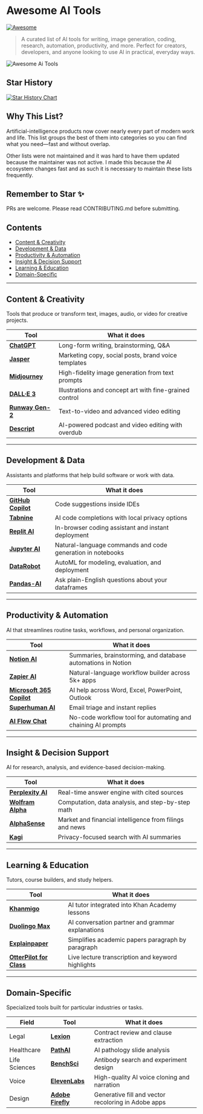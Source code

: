# Awesome AI Tools
[![Awesome](https://awesome.re/badge.svg)](https://awesome.re)

> A curated list of AI tools for writing, image generation, coding, research, automation, productivity, and more. Perfect for creators, developers, and anyone looking to use AI in practical, everyday ways.

<!-- Add badges here if you like (e.g., CI, license, stars) -->
![Awesome Ai Tools](https://github.com/user-attachments/assets/04381ec6-8f06-43b1-bb1e-76fd050ebd0c)

## Star History

[![Star History Chart](https://api.star-history.com/svg?repos=qwertyu-alex/awesome-ai-tools&type=Date)](https://www.star-history.com/#qwertyu-alex/awesome-ai-tools&Date)

## Why This List?

Artificial-intelligence products now cover nearly every part of modern work and life. This list groups the best of them into categories so you can find what you need—fast and without overlap.

Other lists were not maintained and it was hard to have them updated because the maintainer was not active. I made this because the AI ecosystem changes fast and as such it is necessary to maintain these lists frequently.

## Remember to Star ✨
PRs are welcome. Please read CONTRIBUTING.md before submitting.

## Contents

- [Content & Creativity](#content--creativity)
- [Development & Data](#development--data)
- [Productivity & Automation](#productivity--automation)
- [Insight & Decision Support](#insight--decision-support)
- [Learning & Education](#learning--education)
- [Domain-Specific](#domain-specific)

---

## Content & Creativity  
Tools that produce or transform text, images, audio, or video for creative projects.

| Tool | What it does |
| --- | --- |
| [**ChatGPT**](https://chat.openai.com) | Long-form writing, brainstorming, Q&A |
| [**Jasper**](https://www.jasper.ai) | Marketing copy, social posts, brand voice templates |
| [**Midjourney**](https://www.midjourney.com) | High-fidelity image generation from text prompts |
| [**DALL·E 3**](https://openai.com/dall-e) | Illustrations and concept art with fine-grained control |
| [**Runway Gen-2**](https://runwayml.com) | Text-to-video and advanced video editing |
| [**Descript**](https://www.descript.com) | AI-powered podcast and video editing with overdub |

---

## Development & Data  
Assistants and platforms that help build software or work with data.

| Tool | What it does |
| --- | --- |
| [**GitHub Copilot**](https://github.com/features/copilot) | Code suggestions inside IDEs |
| [**Tabnine**](https://www.tabnine.com) | AI code completions with local privacy options |
| [**Replit AI**](https://replit.com/site/ai) | In-browser coding assistant and instant deployment |
| [**Jupyter AI**](https://github.com/jupyterlab/jupyter-ai) | Natural-language commands and code generation in notebooks |
| [**DataRobot**](https://www.datarobot.com) | AutoML for modeling, evaluation, and deployment |
| [**Pandas-AI**](https://github.com/gventuri/pandas-ai) | Ask plain-English questions about your dataframes |

---

## Productivity & Automation  
AI that streamlines routine tasks, workflows, and personal organization.

| Tool | What it does |
| --- | --- |
| [**Notion AI**](https://www.notion.so/product/ai) | Summaries, brainstorming, and database automations in Notion |
| [**Zapier AI**](https://zapier.com/ai) | Natural-language workflow builder across 5k+ apps |
| [**Microsoft 365 Copilot**](https://www.microsoft.com/en-us/microsoft-365/copilot) | AI help across Word, Excel, PowerPoint, Outlook |
| [**Superhuman AI**](https://superhuman.com) | Email triage and instant replies |
| [**AI Flow Chat**](https://aiflowchat.com/) | No-code workflow tool for automating and chaining AI prompts

---

## Insight & Decision Support  
AI for research, analysis, and evidence-based decision-making.

| Tool | What it does |
| --- | --- |
| [**Perplexity AI**](https://www.perplexity.ai) | Real-time answer engine with cited sources |
| [**Wolfram Alpha**](https://www.wolframalpha.com) | Computation, data analysis, and step-by-step math |
| [**AlphaSense**](https://www.alpha-sense.com) | Market and financial intelligence from filings and news |
| [**Kagi**](https://kagi.com) | Privacy-focused search with AI summaries |

---

## Learning & Education  
Tutors, course builders, and study helpers.

| Tool | What it does |
| --- | --- |
| [**Khanmigo**](https://www.khanacademy.org/khan-labs) | AI tutor integrated into Khan Academy lessons |
| [**Duolingo Max**](https://www.duolingo.com/duolingo-max) | AI conversation partner and grammar explanations |
| [**Explainpaper**](https://www.explainpaper.com) | Simplifies academic papers paragraph by paragraph |
| [**OtterPilot for Class**](https://otter.ai/blog/introducing-otterpilot-for-education) | Live lecture transcription and keyword highlights |

---

## Domain-Specific  
Specialized tools built for particular industries or tasks.

| Field | Tool | What it does |
| --- | --- | --- |
| Legal | [**Lexion**](https://www.lexion.ai) | Contract review and clause extraction |
| Healthcare | [**PathAI**](https://www.pathai.com) | AI pathology slide analysis |
| Life Sciences | [**BenchSci**](https://www.benchsci.com) | Antibody search and experiment design |
| Voice | [**ElevenLabs**](https://www.elevenlabs.io) | High-quality AI voice cloning and narration |
| Design | [**Adobe Firefly**](https://www.adobe.com/sensei/generative-ai/firefly.html) | Generative fill and vector recoloring in Adobe apps |
